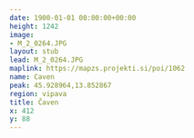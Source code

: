 ```yaml
---
date: 1900-01-01 00:00:00+00:00
height: 1242
image:
- M_2_0264.JPG
layout: stub
lead: M_2_0264.JPG
maplink: https://mapzs.projekti.si/poi/1062
name: Caven
peak: 45.928964,13.852867
region: vipava
title: Čaven
x: 412
y: 88
---
```

